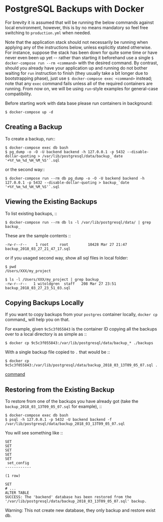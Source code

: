PostgreSQL Backups with Docker
==============================

For brevity it is assumed that will be running the below commands against local 
environment, however, this is by no means mandatory so feel free switching to 
``production.yml`` when needed.

Note that the application stack should not necessarily be running when applying 
any of the instructions below, unless explicitly stated otherwise. For instance, 
suppose the stack has been down for quite some time or have never even been up 
yet -- rather than starting it beforehand use a single 
``$ docker-compose run --rm <command>`` with the desired command. 
By contrast, should you already have your application up and running do not 
bother waiting for ``run`` instruction to finish (they usually take a bit 
longer due to bootstrapping phase), just use ``$ docker-compose exec <command>`` 
instead; note that any ``exec`` command fails unless all of the required 
containers are running. From now on, we will be using ``run``-style examples 
for general-case compatibility.

Before starting work with data base please run containers in background:

    $ docker-compose up -d

Creating a Backup
-----------------

To create a backup, run::
    
    $ docker-compose exec db bash
    $ pg_dump -o -O -U backend backend -h 127.0.0.1 -p 5432 --disable-dollar-quoting > /var/lib/postgresql/data/backup_`date '+%Y_%m_%d_%H_%M_%S'`.sql

or the second way::

    $ docker-compose run --rm db pg_dump -o -O -U backend backend -h 127.0.0.1 -p 5432 --disable-dollar-quoting > backup_`date '+%Y_%m_%d_%H_%M_%S'`.sql


Viewing the Existing Backups
----------------------------

To list existing backups, ::

    $ docker-compose run --rm db ls -l /var/lib/postgresql/data/ | grep backup_

These are the sample contents ::

    -rw-r--r--    1 root     root         10428 Mar 27 21:47 backup_2018_03_27_21_47_17.sql

or if you usaged second way, show all sql files in local folder:

    $ pwd
    /Users/XXX/my_project

    $ ls -l /Users/XXX/my_project | grep backup_
    -rw-r--r--   1 witoldgren  staff   208 Mar 27 23:51 backup_2018_03_27_23_51_03.sql
    

Copying Backups Locally
-----------------------

If you want to copy backups from your ``postgres`` container locally, 
``docker cp`` command_ will help you on that.

For example, given ``9c5c3f055843`` is the container ID copying all the backups 
over to a local directory is as simple as ::

    $ docker cp 9c5c3f055843:/var/lib/postgresql/data/backup_* ./backups

With a single backup file copied to ``.`` that would be ::

    $ docker cp 9c5c3f055843:/var/lib/postgresql/data/backup_2018_03_13T09_05_07.sql .

[command](https://docs.docker.com/engine/reference/commandline/cp/)


Restoring from the Existing Backup
----------------------------------

To restore from one of the backups you have already got (take the 
``backup_2018_03_13T09_05_07.sql`` for example), ::

    $ docker-compose exec db bash
    $ psql -h 127.0.0.1 -p 5432 -U backend backend -f /var/lib/postgresql/data/backup_2018_03_13T09_05_07.sql

You will see something like ::

    SET
    SET
    SET
    SET
    SET
     set_config
    ------------

    (1 row)

    SET
    # ...
    ALTER TABLE
    SUCCESS: The 'backend' database has been restored from the '/var/lib/postgresql/data/backup_2018_03_13T09_05_07.sql' backup.


Warning: This not create new database, they only backup and restore exist db.
